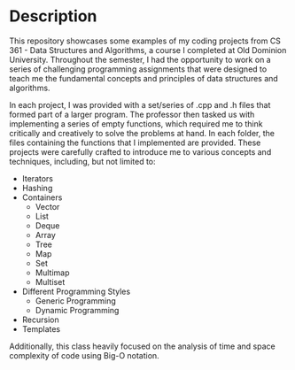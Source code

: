 # Description
This repository showcases some examples of my coding projects from CS 361 - Data Structures and Algorithms, a course I completed at Old Dominion University. Throughout the semester, I had the opportunity to work on a series of challenging programming assignments that were designed to teach me the fundamental concepts and principles of data structures and algorithms.

In each project, I was provided with a set/series of .cpp and .h files that formed part of a larger program. The professor then tasked us with implementing a series of empty functions, which required me to think critically and creatively to solve the problems at hand. In each folder, the files containing the functions that I implemented are provided. These projects were carefully crafted to introduce me to various concepts and techniques, including, but not limited to:

- Iterators
- Hashing
- Containers
   - Vector
   - List
   - Deque
   - Array
   - Tree
   - Map
   - Set
   - Multimap
   - Multiset
- Different Programming Styles
   - Generic Programming
   - Dynamic Programming
- Recursion
- Templates

Additionally, this class heavily focused on the analysis of time and space complexity of code using Big-O notation.  
